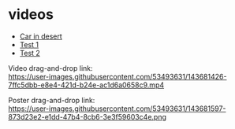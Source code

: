 # videos

* [Car in desert](https://skretzo.github.io/videos/car-in-desert/)
* [Test 1](https://skretzo.github.io/videos/test-1/)
* [Test 2](https://skretzo.github.io/videos/test-2/)

Video drag-and-drop link:  
https://user-images.githubusercontent.com/53493631/143681426-7ffc5dbb-e8e4-421d-b24e-ac1d6a0658c9.mp4

Poster drag-and-drop link:  
https://user-images.githubusercontent.com/53493631/143681597-873d23e2-e1dd-47b4-8cb6-3e3f59603c4e.png
